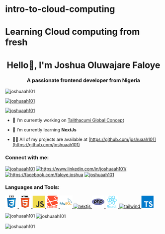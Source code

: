 # intro-to-cloud-computing
# Learning Cloud computing from fresh

<h1 align="center">Hello👋, I'm Joshua Oluwajare Faloye</h1>
<h3 align="center">A passionate frontend developer from Nigeria</h3>

<p align="left"> <img src="https://komarev.com/ghpvc/?username=joshuaah101&label=Profile%20views&color=0e75b6&style=flat" alt="joshuaah101" /> </p>

<p align="left"> <a href="https://github.com/ryo-ma/github-profile-trophy"><img src="https://github-profile-trophy.vercel.app/?username=joshuaah101" alt="joshuaah101" /></a> </p>

<p align="left"> <a href="https://twitter.com/joshuaah101" target="blank"><img src="https://img.shields.io/twitter/follow/joshuaah101?logo=twitter&style=for-the-badge" alt="joshuaah101" /></a> </p>

- 🔭 I’m currently working on [Talithacumi Global Concept](https://tgc-mu.vercel.app)

- 🌱 I’m currently learning **NextJs**

- 👨‍💻 All of my projects are available at [https://github.com/joshuaah101](https://github.com/joshuaah101)

<h3 align="left">Connect with me:</h3>
<p align="left">
<a href="https://twitter.com/joshuaah101" target="blank"><img align="center" src="https://raw.githubusercontent.com/rahuldkjain/github-profile-readme-generator/master/src/images/icons/Social/twitter.svg" alt="joshuaah101" height="30" width="40" /></a>
<a href="https://linkedin.com/in/https://www.linkedin.com/in/joshuaah101/" target="blank"><img align="center" src="https://raw.githubusercontent.com/rahuldkjain/github-profile-readme-generator/master/src/images/icons/Social/linked-in-alt.svg" alt="https://www.linkedin.com/in/joshuaah101/" height="30" width="40" /></a>
<a href="https://fb.com/https://facebook.com/faloye.joshua" target="blank"><img align="center" src="https://raw.githubusercontent.com/rahuldkjain/github-profile-readme-generator/master/src/images/icons/Social/facebook.svg" alt="https://facebook.com/faloye.joshua" height="30" width="40" /></a>
<a href="https://instagram.com/joshuaah101" target="blank"><img align="center" src="https://raw.githubusercontent.com/rahuldkjain/github-profile-readme-generator/master/src/images/icons/Social/instagram.svg" alt="joshuaah101" height="30" width="40" /></a>
</p>

<h3 align="left">Languages and Tools:</h3>
<p align="left"> <a href="https://www.w3schools.com/css/" target="_blank" rel="noreferrer"> <img src="https://raw.githubusercontent.com/devicons/devicon/master/icons/css3/css3-original-wordmark.svg" alt="css3" width="40" height="40"/> </a> <a href="https://www.w3.org/html/" target="_blank" rel="noreferrer"> <img src="https://raw.githubusercontent.com/devicons/devicon/master/icons/html5/html5-original-wordmark.svg" alt="html5" width="40" height="40"/> </a> <a href="https://developer.mozilla.org/en-US/docs/Web/JavaScript" target="_blank" rel="noreferrer"> <img src="https://raw.githubusercontent.com/devicons/devicon/master/icons/javascript/javascript-original.svg" alt="javascript" width="40" height="40"/> </a> <a href="https://laravel.com/" target="_blank" rel="noreferrer"> <img src="https://raw.githubusercontent.com/devicons/devicon/master/icons/laravel/laravel-plain-wordmark.svg" alt="laravel" width="40" height="40"/> </a> <a href="https://www.mysql.com/" target="_blank" rel="noreferrer"> <img src="https://raw.githubusercontent.com/devicons/devicon/master/icons/mysql/mysql-original-wordmark.svg" alt="mysql" width="40" height="40"/> </a> <a href="https://nextjs.org/" target="_blank" rel="noreferrer"> <img src="https://cdn.worldvectorlogo.com/logos/nextjs-2.svg" alt="nextjs" width="40" height="40"/> </a> <a href="https://www.php.net" target="_blank" rel="noreferrer"> <img src="https://raw.githubusercontent.com/devicons/devicon/master/icons/php/php-original.svg" alt="php" width="40" height="40"/> </a> <a href="https://reactjs.org/" target="_blank" rel="noreferrer"> <img src="https://raw.githubusercontent.com/devicons/devicon/master/icons/react/react-original-wordmark.svg" alt="react" width="40" height="40"/> </a> <a href="https://tailwindcss.com/" target="_blank" rel="noreferrer"> <img src="https://www.vectorlogo.zone/logos/tailwindcss/tailwindcss-icon.svg" alt="tailwind" width="40" height="40"/> </a> <a href="https://www.typescriptlang.org/" target="_blank" rel="noreferrer"> <img src="https://raw.githubusercontent.com/devicons/devicon/master/icons/typescript/typescript-original.svg" alt="typescript" width="40" height="40"/> </a> </p>

<p><img align="left" src="https://github-readme-stats.vercel.app/api/top-langs?username=joshuaah101&show_icons=true&locale=en&layout=compact" alt="joshuaah101" /></p>

<p>&nbsp;<img align="center" src="https://github-readme-stats.vercel.app/api?username=joshuaah101&show_icons=true&locale=en" alt="joshuaah101" /></p>

<p><img align="center" src="https://github-readme-streak-stats.herokuapp.com/?user=joshuaah101&" alt="joshuaah101" /></p>

